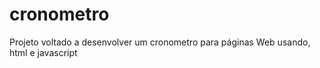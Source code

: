 # cronometro
Projeto voltado a desenvolver um cronometro para páginas Web usando, html e javascript
